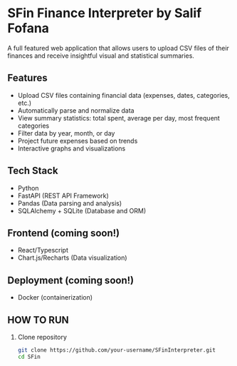 # SFin Finance Interpreter by Salif Fofana

A full featured web application that allows users to upload CSV files of their finances and receive insightful
visual and statistical summaries.

## Features
- Upload CSV files containing financial data (expenses, dates, categories, etc.)
- Automatically parse and normalize data
- View summary statistics: total spent, average per day, most frequent categories
- Filter data by year, month, or day
- Project future expenses based on trends
- Interactive graphs and visualizations

## Tech Stack
- Python
- FastAPI (REST API Framework)
- Pandas (Data parsing and analysis)
- SQLAlchemy + SQLite (Database and ORM)

## Frontend (coming soon!)
- React/Typescript
- Chart.js/Recharts (Data visualization)

## Deployment (coming soon!)
- Docker (containerization)

## HOW TO RUN
1. Clone repository
    ```bash
   git clone https://github.com/your-username/SFinInterpreter.git
   cd SFin